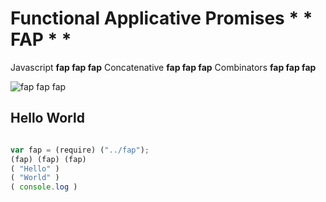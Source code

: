 Functional Applicative Promises * * FAP * *
===========================================

Javascript **fap fap fap** Concatenative **fap fap fap** Combinators **fap fap fap**

![*fap fap fap*](http://i49.tinypic.com/23ll311.jpg)

## Hello World ##

```javascript

var fap = (require) ("../fap");
(fap) (fap) (fap)
( "Hello" )
( "World" )
( console.log )

```
